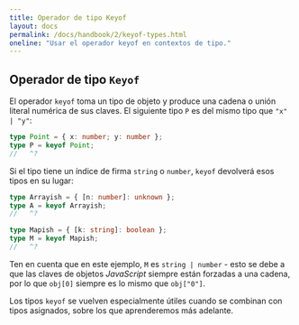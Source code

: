 ```yaml
---
title: Operador de tipo Keyof
layout: docs
permalink: /docs/handbook/2/keyof-types.html
oneline: "Usar el operador keyof en contextos de tipo."
---
```


## Operador de tipo `Keyof`

El operador `keyof` toma un tipo de objeto y produce una cadena o unión literal numérica de sus claves.
El siguiente tipo `P` es del mismo tipo que `"x" | "y"`:

```ts twoslash
type Point = { x: number; y: number };
type P = keyof Point;
//   ^?
```

Si el tipo tiene un índice de firma `string` o `number`, `keyof` devolverá esos tipos en su lugar:

```ts twoslash
type Arrayish = { [n: number]: unknown };
type A = keyof Arrayish;
//   ^?

type Mapish = { [k: string]: boolean };
type M = keyof Mapish;
//   ^?
```

Ten en cuenta que en este ejemplo, `M` es `string | number` - esto se debe a que las claves de objetos *JavaScript* siempre están forzadas a una cadena, por lo que `obj[0]` siempre es lo mismo que `obj["0"]`.

Los tipos `keyof` se vuelven especialmente útiles cuando se combinan con tipos asignados, sobre los que aprenderemos más adelante.
